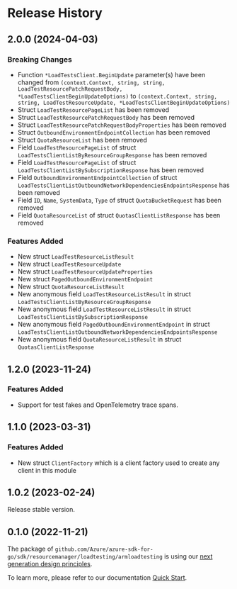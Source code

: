 # Release History

## 2.0.0 (2024-04-03)
### Breaking Changes

- Function `*LoadTestsClient.BeginUpdate` parameter(s) have been changed from `(context.Context, string, string, LoadTestResourcePatchRequestBody, *LoadTestsClientBeginUpdateOptions)` to `(context.Context, string, string, LoadTestResourceUpdate, *LoadTestsClientBeginUpdateOptions)`
- Struct `LoadTestResourcePageList` has been removed
- Struct `LoadTestResourcePatchRequestBody` has been removed
- Struct `LoadTestResourcePatchRequestBodyProperties` has been removed
- Struct `OutboundEnvironmentEndpointCollection` has been removed
- Struct `QuotaResourceList` has been removed
- Field `LoadTestResourcePageList` of struct `LoadTestsClientListByResourceGroupResponse` has been removed
- Field `LoadTestResourcePageList` of struct `LoadTestsClientListBySubscriptionResponse` has been removed
- Field `OutboundEnvironmentEndpointCollection` of struct `LoadTestsClientListOutboundNetworkDependenciesEndpointsResponse` has been removed
- Field `ID`, `Name`, `SystemData`, `Type` of struct `QuotaBucketRequest` has been removed
- Field `QuotaResourceList` of struct `QuotasClientListResponse` has been removed

### Features Added

- New struct `LoadTestResourceListResult`
- New struct `LoadTestResourceUpdate`
- New struct `LoadTestResourceUpdateProperties`
- New struct `PagedOutboundEnvironmentEndpoint`
- New struct `QuotaResourceListResult`
- New anonymous field `LoadTestResourceListResult` in struct `LoadTestsClientListByResourceGroupResponse`
- New anonymous field `LoadTestResourceListResult` in struct `LoadTestsClientListBySubscriptionResponse`
- New anonymous field `PagedOutboundEnvironmentEndpoint` in struct `LoadTestsClientListOutboundNetworkDependenciesEndpointsResponse`
- New anonymous field `QuotaResourceListResult` in struct `QuotasClientListResponse`


## 1.2.0 (2023-11-24)
### Features Added

- Support for test fakes and OpenTelemetry trace spans.


## 1.1.0 (2023-03-31)
### Features Added

- New struct `ClientFactory` which is a client factory used to create any client in this module


## 1.0.2 (2023-02-24)

Release stable version.

## 0.1.0 (2022-11-21)

The package of `github.com/Azure/azure-sdk-for-go/sdk/resourcemanager/loadtesting/armloadtesting` is using our [next generation design principles](https://azure.github.io/azure-sdk/general_introduction.html).

To learn more, please refer to our documentation [Quick Start](https://aka.ms/azsdk/go/mgmt).